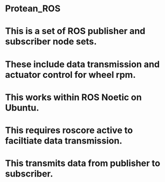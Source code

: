 # Protean_ROS
# This is a set of ROS publisher and subscriber node sets.
# These include data transmission and actuator control for wheel rpm.
# This works within ROS Noetic on Ubuntu.
# This requires roscore active to faciltiate data transmission.
# This transmits data from publisher to subscriber.
